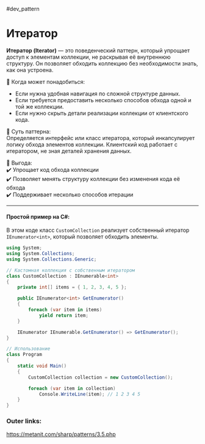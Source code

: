 #dev_pattern
# Итератор

**Итератор (Iterator)** — это поведенческий паттерн, который упрощает доступ к элементам коллекции, не раскрывая её внутреннюю структуру. Он позволяет обходить коллекцию без необходимости знать, как она устроена.

📌 Когда может понадобиться:  
- Если нужна удобная навигация по сложной структуре данных.  
- Если требуется предоставить несколько способов обхода одной и той же коллекции.  
- Если нужно скрыть детали реализации коллекции от клиентского кода.

📌 Суть паттерна:  
Определяется интерфейс или класс итератора, который инкапсулирует логику обхода элементов коллекции. Клиентский код работает с итератором, не зная деталей хранения данных.

📌 Выгода:  
✔️ Упрощает код обхода коллекции  
✔️ Позволяет менять структуру коллекции без изменения кода её обхода  
✔️ Поддерживает несколько способов итерации  

---
#### Простой пример на C#:
В этом коде класс `CustomCollection` реализует собственный итератор `IEnumerator<int>`, который позволяет обходить элементы.

```csharp
using System;
using System.Collections;
using System.Collections.Generic;

// Кастомная коллекция с собственным итератором
class CustomCollection : IEnumerable<int>
{
    private int[] items = { 1, 2, 3, 4, 5 };

    public IEnumerator<int> GetEnumerator()
    {
        foreach (var item in items)
            yield return item;
    }

    IEnumerator IEnumerable.GetEnumerator() => GetEnumerator();
}

// Использование
class Program
{
    static void Main()
    {
        CustomCollection collection = new CustomCollection();

        foreach (var item in collection)
            Console.WriteLine(item); // 1 2 3 4 5
    }
}
````

### Outer links:
https://metanit.com/sharp/patterns/3.5.php
